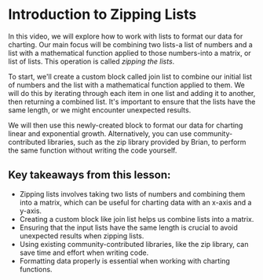 # Introduction to Zipping Lists

In this video, we will explore how to work with lists to format our data for charting. Our main focus will be combining two lists-a list of numbers and a list with a mathematical function applied to those numbers-into a matrix, or list of lists. This operation is called *zipping the lists*.

To start, we'll create a custom block called join list to combine our initial list of numbers and the list with a mathematical function applied to them. We will do this by iterating through each item in one list and adding it to another, then returning a combined list. It's important to ensure that the lists have the same length, or we might encounter unexpected results. 

We will then use this newly-created block to format our data for charting linear and exponential growth. Alternatively, you can use community-contributed libraries, such as the zip library provided by Brian, to perform the same function without writing the code yourself. 

## Key takeaways from this lesson:

- Zipping lists involves taking two lists of numbers and combining them into a matrix, which can be useful for charting data with an x-axis and a y-axis.
- Creating a custom block like join list helps us combine lists into a matrix.
- Ensuring that the input lists have the same length is crucial to avoid unexpected results when zipping lists.
- Using existing community-contributed libraries, like the zip library, can save time and effort when writing code.
- Formatting data properly is essential when working with charting functions.
